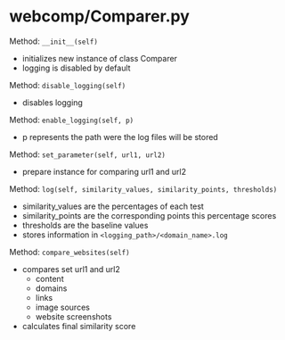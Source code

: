 # webcomp/Comparer.py

Method: `__init__(self)`
- initializes new instance of class Comparer
- logging is disabled by default

Method: `disable_logging(self)`
- disables logging

Method: `enable_logging(self, p)`
- p represents the path were the log files will be stored

Method: `set_parameter(self, url1, url2)`
- prepare instance for comparing url1 and url2

Method: `log(self, similarity_values, similarity_points, thresholds)`
- similarity_values are the percentages of each test
- similarity_points are the corresponding points this percentage scores
- thresholds are the baseline values
- stores information in `<logging_path>/<domain_name>.log`

Method: `compare_websites(self)`
- compares set url1 and url2
  - content
  - domains
  - links
  - image sources
  - website screenshots
- calculates final similarity score
